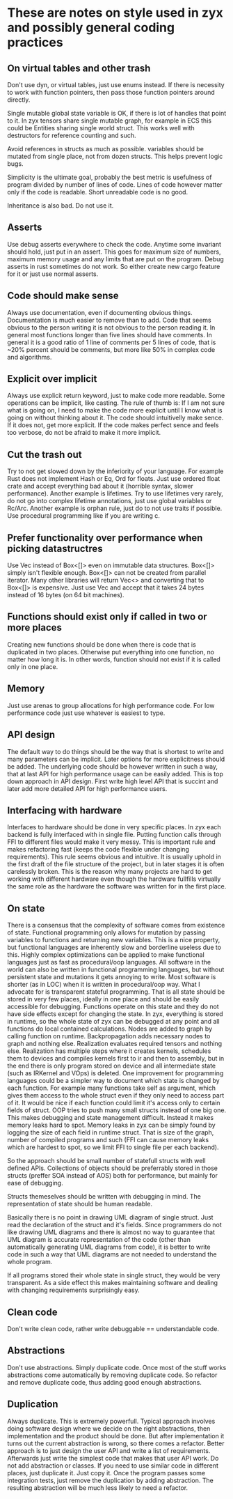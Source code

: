 # These are notes on style used in zyx and possibly general coding practices

## On virtual tables and other trash

Don't use dyn, or virtual tables, just use enums instead. If there is necessity to work with function pointers,
then pass those function pointers around directly.

Single mutable global state variable is OK, if there is lot of handles that point to it. In zyx tensors
share single mutable graph, for example in ECS this could be Entities sharing single world struct. This works
well with destructors for reference counting and such.

Avoid references in structs as much as possible. variables should be mutated from single place, not from dozen
structs. This helps prevent logic bugs.

Simplicity is the ultimate goal, probably the best metric is usefulness of program divided by number of lines
of code. Lines of code however matter only if the code is readable. Short unreadable code is no good.

Inheritance is also bad. Do not use it.

## Asserts

Use debug asserts everywhere to check the code. Anytime some invariant should hold, just put in an assert.
This goes for maximum size of numbers, maximum memory usage and any limits that are put on the program.
Debug asserts in rust sometimes do not work. So either create new cargo feature for it or just use normal asserts.

## Code should make sense

Always use documentation, even if documenting obvious things. Documentation is much easier to remove than to add.
Code that seems obvious to the person writing it is not obvious to the person reading it. In general most functions
longer than five lines should have comments. In general it is a good ratio of 1 line of comments per 5 lines of code,
that is ~20% percent should be comments, but more like 50% in complex code and algorithms.

## Explicit over implicit

Always use explicit return keyword, just to make code more readable. Some operations can be implicit, like casting.
The rule of thumb is: If I am not sure what is going on, I need to make the code more explicit until I know what is
going on without thinking about it. The code should intuitivelly make sence. If it does not, get more explicit.
If the code makes perfect sence and feels too verbose, do not be afraid to make it more implicit.

## Cut the trash out

Try to not get slowed down by the inferiority of your language. For example Rust does not implement Hash or Eq, Ord
for floats. Just use ordered float crate and accept everything bad about it (horrible syntax, slower performance).
Another example is lifetimes. Try to use lifetimes very rarely, do not go into complex lifetime annotations, just
use global variables or Rc/Arc. Another example is orphan rule, just do to not use traits if possible. Use procedural
programming like if you are writing c.


## Prefer functionality over performance when picking datastructres

Use Vec instead of Box<[]> even on immutable data structures. Box<[]> simply isn't flexible enough. Box<[]> can not
be created from parallel iterator. Many other libraries will return Vec<> and converting that to Box<[]> is expensive.
Just use Vec and accept that it takes 24 bytes instead of 16 bytes (on 64 bit machines).

## Functions should exist only if called in two or more places

Creating new functions should be done when there is code that is duplicated in two places. Otherwise put everything into one function,
no matter how long it is. In other words, function should not exist if it is called only in one place.

## Memory

Just use arenas to group allocations for high performance code. For low performance code just use whatever is easiest to type.

## API design

The default way to do things should be the way that is shortest to write and many parameters can be implicit. Later options for more explicitness should be added. The underlying code should be however written in such a way, that at last API for high performance usage can be easily added.
This is top down approach in API design. First write high level API that is succint and later add more detailed API for high performance users.

## Interfacing with hardware

Interfaces to hardware should be done in very specific places. In zyx each backend is fully interfaced with in single file. Putting function calls through FFI
to different files would make it very messy. This is important rule and makes refactoring fast (keeps the code flexible under changing requirements).
This rule seems obvious and intuitive. It is usually uphold in the first draft of the file structure of the project, but in later stages it is often
carelessly broken. This is the reason why many projects are hard to get working with different hardware even though the hardware fullfills virtually
the same role as the hardware the software was written for in the first place.

## On state

There is a consensus that the complexity of software comes from existence of state. Functional programming only allows for mutation by passing variables to functions and returning new variables.
This is a nice property, but functional languages are inherently slow and borderline useless due to this. Highly complex optimizations can be applied to make functional languages just as fast
as procedural/oop languages. All software in the world can also be written in functional programming languages, but without persistent state and mutations it gets annoying to write. Most software
is shorter (as in LOC) when it is written in procedural/oop way.
What I advocate for is transparent stateful programming. That is all state should be stored in very few places, ideally in one place and should be easily accessible for debugging. Functions
operate on this state and they do not have side effects except for changing the state. In zyx, everything is stored in runtime, so the whole state of zyx can be debugged at any point and all
functions do local contained calculations. Nodes are added to graph by calling function on runtime. Backpropagation adds necessary nodes to graph and nothing else. Realization evaluates required
tensors and nothing else. Realization has multiple steps where it creates kernels, schedules them to devices and compiles kernels first to ir and then to assembly, but in the end there is only
program stored on device and all intermediate state (such as IRKernel and VOps) is deleted.
One improvement for programming languages could be a simpler way to document which state is changed by each function. For example many functions take self as argument, which gives them access
to the whole struct even if they only need to access part of it. It would be nice if each function could limit it's access only to certain fields of struct.
OOP tries to push many small structs instead of one big one. This makes debugging and state management difficult. Instead it makes memory leaks hard to spot. Memory leaks in zyx can be simply found
by logging the size of each field in runtime struct. That is size of the graph, number of compiled programs and such (FFI can cause memory leaks which are hardest to spot, so we limit FFI to single file
per each backend).

So the approach should be small number of statefull structs with well defined APIs. Collections of objects should be preferrably stored in those structs (preffer SOA instead of AOS) both for performance,
but mainly for ease of debugging.

Structs themeselves should be written with debugging in mind. The representation of state should be human readable.

Basically there is no point in drawing UML diagram of single struct. Just read the declaration of the struct and it's fields. Since programmers do not like drawing UML diagrams
and there is almost no way to guarantee that UML diagram is accurate representation of the code (other than automatically generating UML diagrams from code), it is better
to write code in such a way that UML diagrams are not needed to understand the whole program.

If all programs stored their whole state in single struct, they would be very transparent. As a side effect this makes maintaining software and dealing with changing requirements surprisingly easy.

## Clean code

Don't write clean code, rather write debuggable == understandable code.

## Abstractions

Don't use abstractions. Simply duplicate code. Once most of the stuff works abstractions come automatically by removing duplicate code. So refactor and remove duplicate code,
thus adding good enough abstractions.

## Duplication

Always duplicate. This is extremely powerfull. Typical approach involves doing software design where we decide on the right abstractions, then implementation
and the product should be done. But after implementation it turns out the current abstraction is wrong, so there comes a refactor. Better approach is to
just design the user API and write a list of requirements. Afterwards just write the simplest code that makes that user API work. Do not add abstraction
or classes. If you need to use similar code in different places, just duplicate it. Just copy it. Once the program passes some integration tests,
just remove the duplication by adding abstraction. The resulting abstraction will be much less likely to need a refactor.
